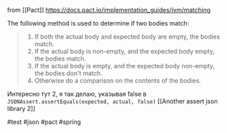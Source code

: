 from [[Pact]] https://docs.pact.io/implementation_guides/jvm/matching

The following method is used to determine if two bodies match:

>1. If both the actual body and expected body are empty, the bodies match.
>2. If the actual body is non-empty, and the expected body empty, the bodies match.
>3. If the actual body is empty, and the expected body non-empty, the bodies don't match.
>4. Otherwise do a comparison on the contents of the bodies.

Интересно тут 2, я так делаю, указывая false в `JSONAssert.assertEquals(expected, actual, false)` [[Another assert json library 2]]

#test #json #pact #spring